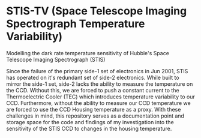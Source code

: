 # STIS-TV (Space Telescope Imaging Spectrograph Temperature Variability)
Modelling the dark rate temperature sensitivity of Hubble's Space Telescope Imaging Spectrograph (STIS)

Since the failure of the primary side-1 set of electronics in Jun 2001, STIS has operated on it's redundant set of side-2 electronics. While built to mirror the side-1 set, side-2 lacks the ability to measure the temperature on the CCD. Without this, we are forced to push a constant current to the Thermoelectric Cooler (TEC) which introduces temperature variability to our CCD. Furthermore, without the ability to measure our CCD temperature we are forced to use the CCD Housing temperature as a proxy. With these challenges in mind, this repository serves as a documentation point and storage space for the code and findings of my investigation into the sensitivity of the STIS CCD to changes in the housing temperature.
